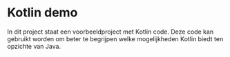 # Kotlin demo
In dit project staat een voorbeeldproject met Kotlin code. Deze code kan gebruikt worden om beter te begrijpen welke mogelijkheden Kotlin biedt ten opzichte van Java.
